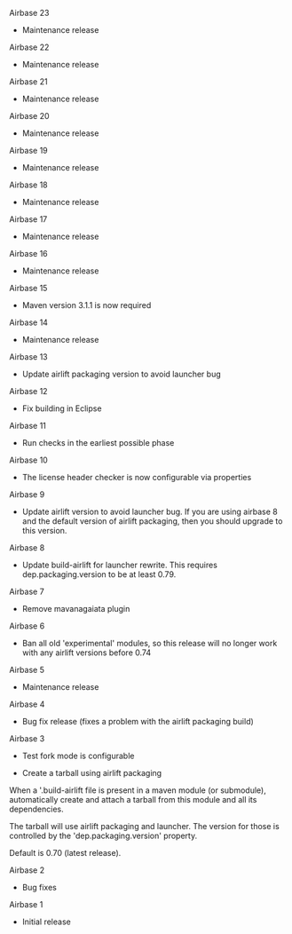 Airbase 23

* Maintenance release

Airbase 22

* Maintenance release

Airbase 21

* Maintenance release

Airbase 20

* Maintenance release

Airbase 19

* Maintenance release

Airbase 18

* Maintenance release

Airbase 17

* Maintenance release

Airbase 16

* Maintenance release

Airbase 15

* Maven version 3.1.1 is now required

Airbase 14

* Maintenance release

Airbase 13

* Update airlift packaging version to avoid launcher bug

Airbase 12

* Fix building in Eclipse

Airbase 11

* Run checks in the earliest possible phase

Airbase 10

* The license header checker is now configurable via properties

Airbase 9

* Update airlift version to avoid launcher bug. If you are using
  airbase 8 and the default version of airlift packaging, then you
  should upgrade to this version.

Airbase 8

* Update build-airlift for launcher rewrite. This requires
  dep.packaging.version to be at least 0.79.

Airbase 7

* Remove mavanagaiata plugin

Airbase 6

* Ban all old 'experimental' modules, so this release will no longer
  work with any airlift versions before 0.74

Airbase 5

* Maintenance release

Airbase 4

* Bug fix release (fixes a problem with the airlift packaging build)

Airbase 3

* Test fork mode is configurable

* Create a tarball using airlift packaging

When a '.build-airlift file is present in a maven module (or
submodule), automatically create and attach a tarball from this module
and all its dependencies.

The tarball will use airlift packaging and launcher. The version for
those is controlled by the 'dep.packaging.version' property.

Default is 0.70 (latest release).

Airbase 2

* Bug fixes

Airbase 1

* Initial release
